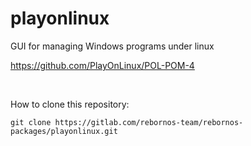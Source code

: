 # playonlinux

GUI for managing Windows programs under linux

https://github.com/PlayOnLinux/POL-POM-4

<br>

How to clone this repository:

```
git clone https://gitlab.com/rebornos-team/rebornos-packages/playonlinux.git
```

